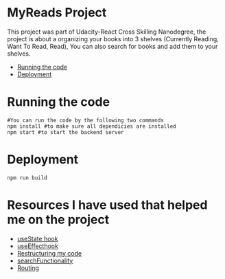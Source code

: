 # MyReads Project

This project was part of Udacity-React Cross Skilling Nanodegree, the project is about a organizing your books into 3 shelves (Currently Reading, Want To Read, Read),
You can also search for books and add them to your shelves.

- [Running the code](#running-the-code)
- [Deployment](#deployment)


# Running the code
```
#You can run the code by the following two commands
npm install #to make sure all dependicies are installed
npm start #to start the backend server
```

# Deployment
```
npm run build
```
# Resources I have used that helped me on the project
- [useState hook](https://www.youtube.com/watch?v=9xhKH43llhU&list=PLN3n1USn4xlmyw3ebYuZmGp60mcENitdM)
- [useEffecthook](https://www.youtube.com/watch?v=j1ZRyw7OtZs&list=PLN3n1USn4xlmyw3ebYuZmGp60mcENitdM&index=3)
- [Restructuring my code](https://www.youtube.com/watch?v=F3RTUOJR_g0)
- [searchFunctionality](https://www.youtube.com/watch?v=F3RTUOJR_g0&t=0s)
- [Routing](https://www.youtube.com/watch?v=k2Zk5cbiZhg&t=0s)

